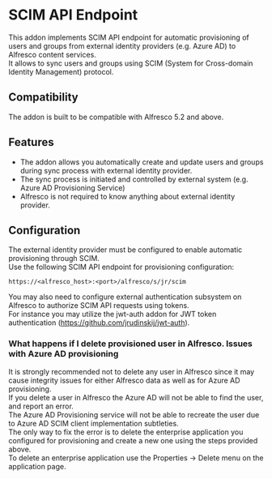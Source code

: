 # SCIM API Endpoint
This addon implements SCIM API endpoint for automatic provisioning of users and groups from external identity providers (e.g. Azure AD)
to Alfresco content services.  
It allows to sync users and groups using SCIM (System for Cross-domain Identity Management) protocol.
## Compatibility
The addon is built to be compatible with Alfresco 5.2 and above.
## Features
- The addon allows you automatically create and update users and groups during sync process with external identity provider.
- The sync process is initiated and controlled by external system (e.g. Azure AD Provisioning Service)
- Alfresco is not required to know anything about external identity provider.
## Configuration
The external identity provider must be configured to enable automatic provisioning through SCIM.  
Use the following SCIM API endpoint for provisioning configuration:
```
https://<alfresco_host>:<port>/alfresco/s/jr/scim
```
You may also need to configure external authentication subsystem on Alfresco to authorize SCIM API requests using tokens.  
For instance you may utilize the jwt-auth addon for JWT token authentication (https://github.com/jrudinskij/jwt-auth).  
### What happens if I delete provisioned user in Alfresco. Issues with Azure AD provisioning
It is strongly recommended not to delete any user in Alfresco since it may cause integrity issues for either Alfresco data as well as for Azure AD provisioning.  
If you delete a user in Alfresco the Azure AD will not be able to find the user, and report an error.  
The Azure AD Provisioning service will not be able to recreate the user due to Azure AD SCIM client implementation subtleties.  
The only way to fix the error is to delete the enterprise application you configured for provisioning and create a new one using the steps provided above.  
To delete an enterprise application use the Properties → Delete menu on the application page.